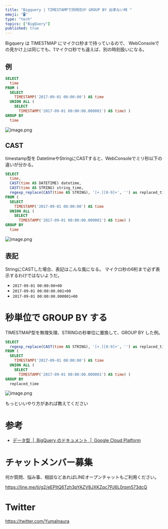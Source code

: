 ```yaml
---
title: "Bigquery | TIMESTAMPで同時刻が GROUP BY 出来ない時 "
emoji: "🖥"
type: "tech"
topics: ["BigQuery"]
published: true
---
```


Bigquery は TIMESTMAP にマイクロ秒まで持っているので、
WebConsoleでの見かけ上は同じでも、1マイクロ秒でも違えば、別の時刻扱いになる。


## 例

```sql
SELECT
  time
FROM (
  SELECT
    TIMESTAMP('2017-09-01 00:00:00') AS time
  UNION ALL (
    SELECT
      TIMESTAMP('2017-09-01 00:00:00.000001') AS time) )
GROUP BY
  time
```

![image.png](https://qiita-image-store.s3.amazonaws.com/0/89618/4cb97887-c26f-1fc2-566d-6fbd1021fd8c.png)

## CAST

timestamp型を DatetimeやStringにCASTすると、WebConsoleでミリ秒以下の違いが分かる。

```sql
SELECT
  time,
  CAST(time AS DATETIME) datetime,
  CAST(time AS STRING) string_time,
  regexp_replace(CAST(time AS STRING), '[+.][0-9]+', '') as replaced_time
FROM (
  SELECT
    TIMESTAMP('2017-09-01 00:00:00') AS time
  UNION ALL (
    SELECT
      TIMESTAMP('2017-09-01 00:00:00.000001') AS time) )
GROUP BY
  time
```


![image.png](https://qiita-image-store.s3.amazonaws.com/0/89618/ea21a7b4-6c3a-1288-b014-8b85f42367db.png)

## 表記

StringにCASTした場合、表記はこんな風になる。
マイクロ秒の6桁まで必ず表示するわけではないようだ。

- `2017-09-01 00:00:00+00`
- `2017-09-01 00:00:00.001+00`
- `2017-09-01 00:00:00.000001+00`

# 秒単位で GROUP BY する

TIMESTMAP型を無理矢理、STRINGの秒単位に置換して、GROUP BY した例。

```sql
SELECT
  regexp_replace(CAST(time AS STRING), '[+.][0-9]+', '') as replaced_time
FROM (
  SELECT
    TIMESTAMP('2017-09-01 00:00:00') AS time
  UNION ALL (
    SELECT
      TIMESTAMP('2017-09-01 00:00:00.000001') AS time) )
GROUP BY
  replaced_time
```

![image.png](https://qiita-image-store.s3.amazonaws.com/0/89618/f78c040a-a5df-e82f-299e-c7788cac94aa.png)

もっといいやり方があれば教えてください

# 参考

- [データ型  |  BigQuery のドキュメント  |  Google Cloud Platform](https://cloud.google.com/bigquery/data-types?hl=ja)








<!-- Update From Qiita API -->

# チャットメンバー募集


何か質問、悩み事、相談などあればLINEオープンチャットもご利用ください。

https://line.me/ti/g2/eEPltQ6Tzh3pYAZV8JXKZqc7PJ6L0rpm573dcQ





# Twitter


https://twitter.com/YumaInaura


<!-- Update From Qiita API -->



